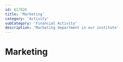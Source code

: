 ```yaml
---
id: 617826
title: 'Marketing'
category: 'Activity'
subCategory: 'Financial Activity'
description: 'Marketing department in our institute'
---
```


# Marketing
